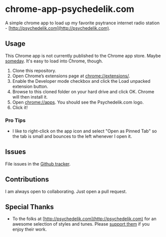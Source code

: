 # chrome-app-psychedelik.com

A simple chrome app to load up my favorite psytrance internet radio station - [http://psychedelik.com](http://psychedelik.com).

## Usage
This Chrome app is not currently published to the Chrome app store.  Maybe [someday](https://developer.chrome.com/webstore/publish). It's easy to load into Chrome, though.

1. Clone this repository.
1. Open Chrome’s extensions page at [chrome://extensions/](chrome://extensions/).
1. Enable the Developer mode checkbox and click the Load unpacked extension button.
1. Browse to this cloned folder on your hard drive and click OK. Chrome will then install it.
1. Open [chrome://apps](chrome://apps). You should see the Psychedelik.com logo.
1. Click it!

### Pro Tips
- I like to right-click on the app icon and select "Open as Pinned Tab" so the tab is small and bounces to the left whenever I open it.

## Issues

File issues in the [Github tracker](https://github.com/ometa/chrome-app-psychedelik.com/issues/new).

## Contributions

I am always open to collaborating. Just open a pull request.

## Special Thanks

- To the folks at [http://psychedelik.com](http://psychedelik.com) for an awesome selection of styles and tunes.  Please [support them](https://www.psychedelik.com/blog/friends/contribute) if you enjoy their work.
